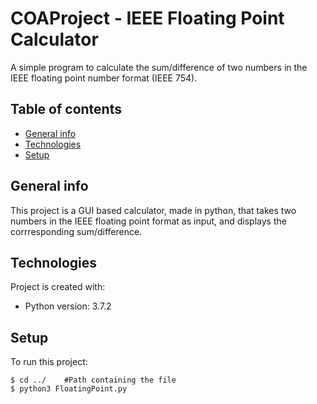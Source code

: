 # COAProject - IEEE Floating Point Calculator 
A simple program to calculate the sum/difference of two numbers in the IEEE floating point number format (IEEE 754). 

## Table of contents
* [General info](#general-info)
* [Technologies](#technologies)
* [Setup](#setup)

## General info
This project is a GUI based calculator, made in python, that takes two numbers in the IEEE floating point format as input, and displays the corrresponding sum/difference.
	
## Technologies
Project is created with:
* Python version: 3.7.2

	
## Setup
To run this project:

```
$ cd ../    #Path containing the file 
$ python3 FloatingPoint.py
```
